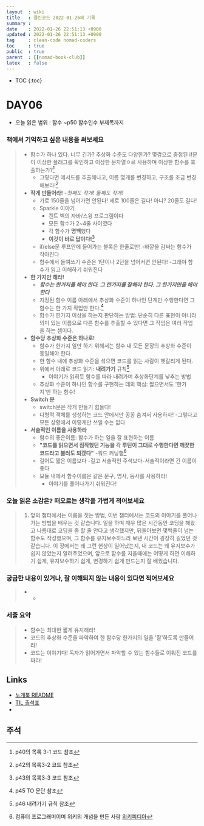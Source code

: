 ```yaml
---
layout  : wiki
title   : 클린코드 2022-01-26의 기록
summary : 
date    : 2022-01-26 22:51:13 +0900
updated : 2022-01-26 22:51:13 +0900
tag     : clean-code nomad-coders
toc     : true
public  : true
parent  : [[nomad-book-club]]
latex   : false
---
```

* TOC
{:toc}

# DAY06
* 오늘 읽은 범위 : 함수 ~p50 함수인수 부제목까지

### 책에서 기억하고 싶은 내용을 써보세요
> * 함수가 하나 있다. 너무 긴가? 추상화 수준도 다양한가? 몇곂으로 중첩된 if문이 이상한 플래그를 확인하고 이상한 문자열ㅇ르 사용하며 이상한 함수를 호출하는가?[^LIST3_1-1]
>     * 그렇다면 메서드를 추출해나고, 이름 몇개를 변경하고, 구조를 조금 변경해보라![^LIST3_2-2]
> * **작게 만들어라!** -*첫째도 작게! 둘째도 작게!*
>     * 가로 150줄을 넘어가면 안된다! 세로 100줄은 길다! 아니? 20줄도 길다!
>     * Sparkle 이야기
>         * 켄트 벡의 자바/스윙 프로그램이다
>         * 모든 함수가 2~4줄 사이였다
>         * 각 함수가 **명백**했다
>         * **이것이 바로 답이다!**[^LIST3_3-3]
>     * if/else문 루프안에 들어가는 블록은 한줄로만! -바깥을 감싸는 함수가 작아진다
>     * 함수에서 들여쓰기 수준은 1단이나 2단을 넘어서면 안된다! -그래야 함수가 읽고 이해하기 쉬워진다
> * **한 가지만 해라!**
>     * ***함수는 한가지를 해야 한다. 그 한가지를 잘해야 한다. 그 한가지만을 해야 한다***
>     * 지정된 함수 이름 아래에서 추상화 수준이 하나인 단계만 수행한다면 그 함수는 한 가지 작업만 한다.[^ONE_THING_AT_A_TIME-4]
>     * 함수가 한가지 이상을 하는지 판단하는 방법: 단순히 다른 표현이 아니라 의미 있는 이름으로 다른 함수를 추출할 수 있다면 그 작업은 여러 작업을 하는 셈이다.
> * **함수당 추상화 수준은 하나로!**
>     * 함수가 한가지 일만 하기 위해서는 함수 내 모든 문장의 추상화 수준이 동일해야 한다.
>     * 한 함수 내에 추상화 수준을 섞으면 코드를 읽는 사람이 헷갈리게 된다.
>     * 위에서 아래로 코드 읽기: **내려가기** 규칙[^GO_DOWN_POLICY-5]
>         * 이야기가 읽히듯 함수를 따라 내려가며 추상화단계를 낮추는 방법
>     * 추상화 수준이 하나인 함수를 구현하는 데의 핵심: 짧으면서도 '한가지'만 하는 함수!
> * **Switch 문**
>     * switch문은 작게 만들기 힘들다!
>     * 다형적 객체를 생성하는 코드 안에서만 꽁꽁 숨겨서 사용하자! -그렇다고 모든 상황에서 이렇게만 쓰일 수는 없다
> * **서술적인 이름을 사용하라**
>     * 함수의 좋은이름: 함수가 하는 일을 잘 표현하는 이름
>     * **"코드를 읽으면서 짐작했던 기능을 각 루틴이 그대로 수행한다면 깨끗한 코드라고 불러도 되겠다"** -워드 커닝햄[^WARD_CUNNINGHAM-6]
>     * 길어도 짧은 이름보다 -길고 서술적인 주석보다-서술적이라면 긴 이름이 좋다
>     * 모듈 내에서 함수이름은 같은 문구, 명사, 동사를 사용하라!
>         * 이야기를 풀어나가기 쉬워진다!

### 오늘 읽은 소감은? 떠오르는 생각을 가볍게 적어보세요
> 1. 앞의 챕터에서는 이름을 짓는 방법, 이번 챕터에서는 코드의 이야기를 풀어나가는 방법을 배우는 것 같습니다. 일을 하며 매우 많은 시간동안 코딩을 해왔고 나름대로 코딩을 좀 할 줄 안다고 생각했지만, 뒤돌아보면 몇백줄이 넘는 함수도 작성했으며, 그 함수를 유지보수하느라 보낸 시간이 굉장히 길었던 것 같습니다. 이 장에서는 왜 그런 현상이 일어났는지, 내 코드는 왜 유지보수가 쉽지 않았는지 알려주었으며, 앞으로 함수를 지을때에는 어떻게 하면 이해하기 쉽게, 유지보수하기 쉽게, 변경하기 쉽게 만드는지 잘 배웠습니다.

### 궁금한 내용이 있거나, 잘 이해되지 않는 내용이 있다면 적어보세요
> * -

### 세줄 요약
> * 함수는 최대한 짧게 유지해라!
> * 코드의 추상화 수준을 파악하여 한 함수당 한가지의 일을 '잘'하도록 만들어라!
> * 코드는 이야기다! 독자가 읽어가면서 파악할 수 있는 함수들로 이뤄진 코드를 짜라!

## Links
* [노개북 README](https://nomadcoders.oopy.io/readme?utm_source=Nomad_Book_Club%231&utm_campaign=853979327e-EMAIL_CAMPAIGN_2022_01_20_09_04&utm_medium=email&utm_term=0_26f5b50d66-853979327e-357549064)
* [TIL 출석표](https://docs.google.com/spreadsheets/d/1Cy2NOnfFDP6Y1snkd3nL5VidLDmBq8C9696iTwbc_K0/edit#gid=0)
* 
## 주석
[^LIST3_1-1]: p40의 목록 3-1 코드 참조
[^LIST3_2-2]: p42의 목록3-2 코드 참조
[^LIST3_3-3]: p43의 목록3-3 코드 참조
[^ONE_THING_AT_A_TIME-4]: p45 TO 문단 참조
[^GO_DOWN_POLICY-5]: p46 내려가기 규칙 참조
[^WARD_CUNNINGHAM-6]: 컴퓨터 프로그래머이며 위키의 개념을 만든 사람 [위키피디아](https://ko.wikipedia.org/wiki/%EC%9B%8C%EB%93%9C_%EC%BB%A4%EB%8B%9D%ED%96%84)